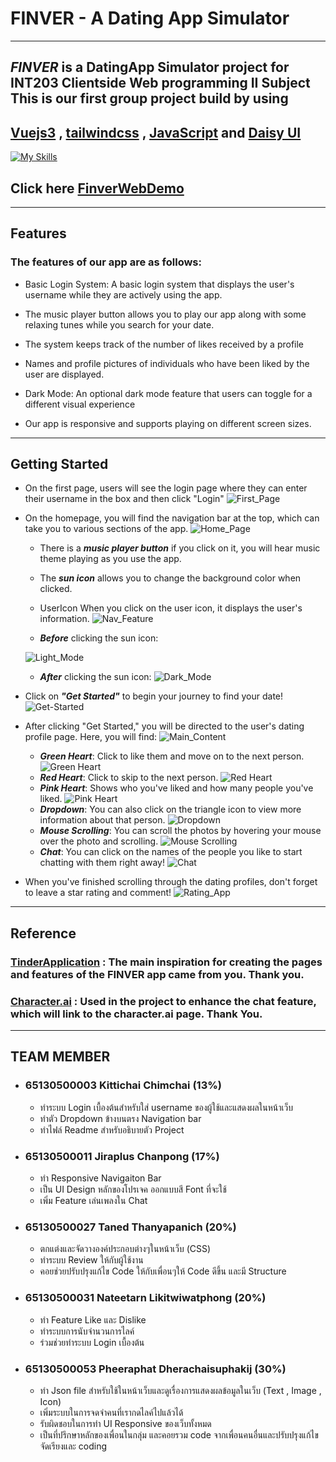 # FINVER - A Dating App Simulator
******
   ## *FINVER* is a DatingApp Simulator project for INT203 Clientside Web programming II Subject This is our first group project build by using
   ## [Vuejs3](https://vuejs.org/) , [tailwindcss](https://tailwindcss.com/) , [JavaScript](https://developer.mozilla.org/en-US/docs/Learn/Getting_started_with_the_web/JavaScript_basics) and [Daisy UI](https://daisyui.com/)
   [![My Skills](https://skillicons.dev/icons?i=vue,tailwind,js&perline=4)](https://skillicons.dev)
     <br>  
## Click here [FinverWebDemo](https://project-1-sec-1-finver.vercel.app/)
   ***************
## Features
### The features of our app are as follows:

- Basic Login System: A basic login system that displays the user's username while they are actively using the app.

- The music player button allows you to play our app along with some relaxing tunes while you search for your date.

- The system keeps track of the number of likes received by a profile

- Names and profile pictures of individuals who have been liked by the user are displayed.

- Dark Mode: An optional dark mode feature that users can toggle for a different visual experience

- Our app is responsive and supports playing on different screen sizes.

*******

## Getting Started
 - On the first page, users will see the login page where they can enter their username in the box and then click "Login"
![First_Page](./src/assets/imgReadme/firstpage.png)

- On the homepage, you will find the navigation bar at the top, which can take you to various sections of the app.
![Home_Page](/src/assets/imgReadme/homepage.png)

   * There is a *__music player button__* if you click on it, you will hear music theme  playing as you use the app.
 
   * The *__sun icon__* allows you to change the background color when clicked.
   * UserIcon When you click on the user icon, it displays the user's information.
  ![Nav_Feature](/src/assets/imgReadme/navbar.png)
   * *__Before__* clicking the sun icon:
   
  ![Light_Mode](/src/assets/imgReadme/lightmode.png)
   * *__After__* clicking the sun icon:
  ![Dark_Mode](/src/assets/imgReadme/darkmode.png)

- Click on *__"Get Started"__* to begin your journey to find your date!
![Get-Started](src/assets/imgReadme/started.png)


- After clicking "Get Started," you will be directed to the user's dating profile page. Here, you will find:
 ![Main_Content](src/assets/imgReadme/Maincontent.png)
    * *__Green Heart__*: Click to like them and move on to the next person.
    ![Green Heart](src/assets/imgReadme/g-heart.png)
    * *__Red Heart__*: Click to skip to the next person.
    ![Red Heart](src/assets/imgReadme/r-heart.png)
    * *__Pink Heart__*: Shows who you've liked and how many people you've liked.
    ![Pink Heart](src/assets/imgReadme/p-heart.png)
    * *__Dropdown__*: You can also click on the triangle icon to view more information about that person.
    ![Dropdown](src/assets/imgReadme/dropdown.png)
    * *__Mouse Scrolling__*: You can scroll the photos by hovering your mouse over the photo and scrolling.
    ![Mouse Scrolling](src/assets/imgReadme/scrolling.png)
    * *__Chat__*: You can click on the names of the people you like to start chatting with them right away!
    ![Chat](src/assets/imgReadme/Chat.png)
- When you've finished scrolling through the dating profiles, don't forget to leave a star rating and comment!
![Rating_App](src/assets/imgReadme/Rating.png)
*************
## Reference
### [TinderApplication](https://tinder.com/th) : The main inspiration for creating the pages and features of the FINVER app came from you. Thank you.
### [Character.ai](https://beta.character.ai/) : Used in the project to enhance the chat feature, which will link to the character.ai page. Thank You.

*************
## TEAM MEMBER
- ###  65130500003 Kittichai Chimchai (13%)
   * ทำระบบ Login เบื้องต้นสำหรับใส่ username ของผู้ใช้และแสดงผลในหน้าเว็บ
   * ทำตัว Dropdown ข้างบนตรง Navigation bar
   * ทำไฟล์ Readme สำหรับอธิบายตัว Project
- ###  65130500011 Jiraplus Chanpong (17%)
   * ทำ Responsive Navigaiton Bar
   * เป็น UI Design หลักของโปรเจค ออกแบบสี Font ที่จะใช้ 
   * เพิ่ม Feature เล่นเพลงใน Chat 
- ###  65130500027 Taned Thanyapanich (20%)
   * ตกแต่งและจัดวางองค์ประกอบต่างๆในหน้าเว็บ (CSS)
   * ทำระบบ Review ให้กับผู้ใช้งาน
   * คอยช่วยปรับปรุงแก้ไข Code ให้กับเพื่อนๆให้ Code ดีขึ้น และมี Structure
- ###  65130500031 Nateetarn Likitwiwatphong (20%)
   * ทำ Feature Like และ Dislike 
   * ทำระบบการนับจำนวนการไลค์
   * ร่วมช่วยทำระบบ Login เบื้องต้น
- ###  65130500053 Pheeraphat Dherachaisuphakij (30%)
   * ทำ Json file สำหรับใช้ในหน้าเว็บและดูเรื่องการแสดงผลข้อมูลในเว็บ (Text , Image , Icon)
   * เพิ่มระบบในการจดจำคนที่เรากดไลค์ไปแล้วได้
   * รับผิดชอบในการทำ UI Responsive ของเว็บทั้งหมด
   * เป็นที่ปรึกษาหลักของเพื่อนในกลุ่ม และคอยรวม code จากเพื่อนคนอื่นและปรับปรุงแก้ไขจัดเรียงและ coding 
